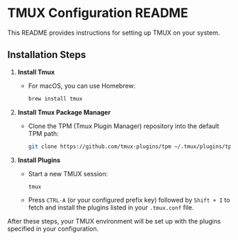 # TMUX Configuration README

This README provides instructions for setting up TMUX on your system.

## Installation Steps

1. **Install Tmux**
   - For macOS, you can use Homebrew:
     ```bash
     brew install tmux
     ```

2. **Install Tmux Package Manager**
   - Clone the TPM (Tmux Plugin Manager) repository into the default TPM path:
     ```bash
     git clone https://github.com/tmux-plugins/tpm ~/.tmux/plugins/tpm
     ```

3. **Install Plugins**
   - Start a new TMUX session:
     ```bash
     tmux
     ```
   - Press `CTRL-A` (or your configured prefix key) followed by `Shift + I` to fetch and install the plugins listed in your `.tmux.conf` file.

After these steps, your TMUX environment will be set up with the plugins specified in your configuration.
